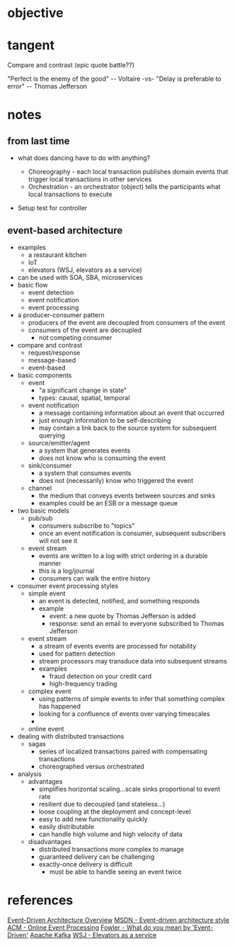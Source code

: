 # objective

# tangent

Compare and contrast (epic quote battle??)

"Perfect is the enemy of the good" -- Voltaire
-vs-
"Delay is preferable to error" -- Thomas Jefferson

# notes
## from last time
* what does dancing have to do with anything?
	* Choreography - each local transaction publishes domain events that trigger local transactions in other services
	* Orchestration - an orchestrator (object) tells the participants what local transactions to execute

* Setup test for controller

## event-based architecture
* examples
	* a restaurant kitchen 
	* IoT
	* elevators (WSJ, elevators as a service)
* can be used with SOA, SBA, microservices
* basic flow
	* event detection
	* event notification
	* event processing
* a producer-consumer pattern
	* producers of the event are decoupled from consumers of the event
	* consumers of the event are decoupled
		* not competing consumer
* compare and contrast
	* request/response
	* message-based
	* event-based
* basic components
	* event
		* "a significant change in state"
		* types: causal, spatial, temporal
	* event notification
		* a message containing information about an event that occurred
		* just enough information to be self-describing
		* may contain a link back to the source system for subsequent querying
	* source/emitter/agent
		* a system that generates events
		* does not know who is consuming the event
	* sink/consumer
		* a system that consumes events
		* does not (necessarily) know who triggered the event
	* channel
		* the medium that conveys events between sources and sinks
		* examples could be an ESB or a message queue
* two basic models
	* pub/sub
		* consumers subscribe to "topics"
		* once an event notification is consumer, subsequent subscribers will not see it
	* event stream
		* events are written to a log with strict ordering in a durable manner
		* this is a log/journal
		* consumers can walk the entire history
* consumer event processing styles
	* simple event
		* an event is detected, notified, and something responds
		* example
			* event: a new quote by Thomas Jefferson is added
			* response: send an email to everyone subscribed to Thomas Jefferson
	* event stream
		* a stream of events events are processed for notability 
		* used for pattern detection
		* stream processors may transduce data into subsequent streams
		* examples
			* fraud detection on your credit card
			* high-frequency trading
	* complex event
		* using patterns of simple events to infer that something complex has happened
		* looking for a confluence of events over varying timescales
		* 
	* online event
* dealing with distributed transactions
	* sagas
		* series of localized transactions paired with compensating transactions
		* choreographed versus orchestrated
* analysis
	* advantages
		* simplifies horizontal scaling...scale sinks proportional to event rate
		* resilient due to decoupled (and stateless...)
		* loose coupling at the deployment and concept-level
		* easy to add new functionality quickly
		* easily distributable
		* can handle high volume and high velocity of data
	* disadvantages
		* distributed transactions more complex to manage
		* guaranteed delivery can be challenging
		* exactly-once delivery is difficult
			* must be able to handle seeing an event twice



# references
[Event-Driven Architecture Overview](http://elementallinks.com/el-reports/EventDrivenArchitectureOverview_ElementalLinks_Feb2011.pdf)
[MSDN - Event-driven architecture style](https://docs.microsoft.com/en-us/azure/architecture/guide/architecture-styles/event-driven)
[ACM - Online Event Processing](https://queue.acm.org/detail.cfm?id=3321612)
[Fowler - What do you mean by 'Event-Driven'](https://martinfowler.com/articles/201701-event-driven.html)
[Apache Kafka](https://www.confluent.io/blog/apache-kafka-for-service-architectures/)
[WSJ - Elevators as a service](https://www.wsj.com/articles/going-up-the-elevator-as-a-service-business-11570440600)